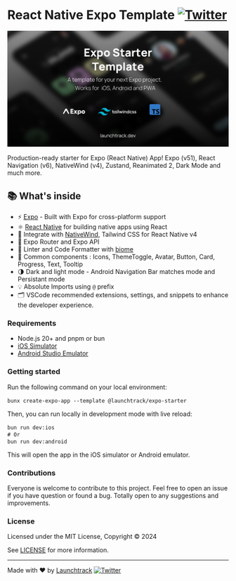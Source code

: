 # React Native Expo Template  [![Twitter](https://img.shields.io/twitter/url/https/twitter.com/cloudposse.svg?style=social&label=Follow%20%40younes0x53)](https://twitter.com/younes0x53)

<p align="center">
  <a href="https://launchtrack.dev/"><img src="assets/github-banner.png?raw=true" alt="React Native Expo Starter Template"></a>
</p>

Production-ready starter for Expo (React Native) App! Expo (v51), React Navigation (v6), NativeWind (v4), Zustand, Reanimated 2, Dark Mode and much more.


## 📚 What's inside

- ⚡ [Expo](https://expo.dev) - Built with Expo for cross-platform support
- ⚛️ [React Native](https://reactnative.dev) for building native apps using React
- 💎 Integrate with [NativeWind](https://www.nativewind.dev), Tailwind CSS for React Native v4
- 📁 Expo Router and Expo API 
- 📏 Linter and Code Formatter with [biome](https://biomejs.dev/)
- 🎨 Common components : Icons, ThemeToggle, Avatar, Button, Card, Progress, Text, Tooltip
- 🌗 Dark and light mode - Android Navigation Bar matches mode and Persistant mode
- 💡 Absolute Imports using `@` prefix
- 🗂 VSCode recommended extensions, settings, and snippets to enhance the developer experience.

### Requirements

- Node.js 20+ and pnpm or bun
- [iOS Simulator](https://docs.expo.dev/workflow/ios-simulator/)
- [Android Studio Emulator](https://docs.expo.dev/workflow/android-studio-emulator/)

### Getting started

Run the following command on your local environment:

```shell
bunx create-expo-app --template @launchtrack/expo-starter
```

Then, you can run locally in development mode with live reload:

```shell
bun run dev:ios
# Or
bun run dev:android
```

This will open the app in the iOS simulator or Android emulator.

### Contributions

Everyone is welcome to contribute to this project. Feel free to open an issue if you have question or found a bug. Totally open to any suggestions and improvements.

### License

Licensed under the MIT License, Copyright © 2024

See [LICENSE](LICENSE) for more information.

---

Made with ♥ by [Launchtrack](https://launchtrack.dev) [![Twitter](https://img.shields.io/twitter/url/https/twitter.com/cloudposse.svg?style=social&label=Follow%20%40younes200)](https://twitter.com/younes200)

